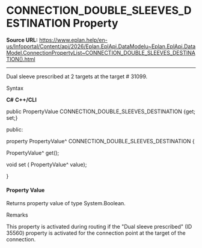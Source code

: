 # CONNECTION_DOUBLE_SLEEVES_DESTINATION Property

**Source URL:** https://www.eplan.help/en-us/Infoportal/Content/api/2026/Eplan.EplApi.DataModelu~Eplan.EplApi.DataModel.ConnectionPropertyList~CONNECTION_DOUBLE_SLEEVES_DESTINATION().html

---

Dual sleeve prescribed at 2 targets at the target # 31099.

Syntax

**C#**
**C++/CLI**


public PropertyValue CONNECTION_DOUBLE_SLEEVES_DESTINATION {get; set;}

public:

property PropertyValue^ CONNECTION_DOUBLE_SLEEVES_DESTINATION {

   PropertyValue^ get();

   void set (    PropertyValue^ value);

}


#### Property Value

Returns property value of type System.Boolean.

Remarks

This property is activated during routing if the "Dual sleeve prescribed" (ID 35560) property is activated for the connection point at the target of the connection.
